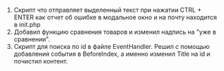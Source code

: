 1) Скрипт что отправляет выделенный текст при нажатии CTRL + ENTER как отчет об ошибке в модальное окно и на почту находится в init.php
2) Добавил функцию сравнения товаров и изменил надпись на "уже в сравнении".
3) Скрипт для поиска по id в файле EventHandler. Решил с помощью добавления события в BeforeIndex, а именно изменил Title на id и почистил контент.